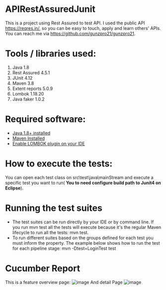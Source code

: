 # APIRestAssuredJunit
This is a project using Rest Assured to test API. I used the public API https://reqres.in/, so you can be easy to touch, apply and learn others' APIs. You can reach me via https://github.com/gunzpro21/gunzpro21.
# Tools / libraries used:
1. Java 1.8
2. Rest Assured 4.5.1
3. JUnit 4.12
4. Maven 3.8
5. Extent reports 5.0.9
6. Lombok 1.18.20
7. Java faker 1.0.2
# Required software:
* [Java 1.8+ installed](https://phoenixnap.com/kb/install-java-windows)
* [Maven Installed](https://mkyong.com/maven/how-to-install-maven-in-windows/)
* [Enable LOMBOK plugin on your IDE](https://www.baeldung.com/lombok-ide)
# How to execute the tests:
You can open each test class on src\test\java\mainStream and execute a specific test you want to run( **You to need configure build path to Junit4 on Eclipse**).
# Running the test suites
- The test suites can be run directly by your IDE or by command line. If you run mvn test all the tests will execute because it's the regular Maven lifecycle to run all the tests: mvn test.
- To run different suites based on the groups defined for each test you must inform the property. The example below shows how to run the test for each pipeline stage:
mvn -Dtest=LoginTest test
# Cucumber Report
This is a feature overview page:
![image](https://user-images.githubusercontent.com/27693044/228485644-aa06c22a-e770-4e32-9e27-b9865d7877a9.png)
And detail Page
![image](https://user-images.githubusercontent.com/27693044/228486123-4ed9641f-7d8d-4e36-99d1-410edd50239a.png)
